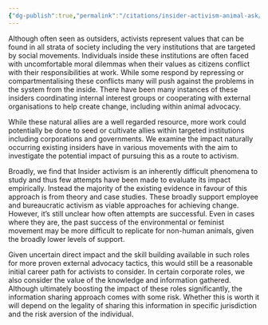 ```yaml
---
{"dg-publish":true,"permalink":"/citations/insider-activism-animal-ask/","created":"2025-10-23T17:42:47.097+01:00","updated":"2025-10-23T17:42:47.097+01:00"}
---
```


Although often seen as outsiders, activists represent values that can be found in all strata of society including the very institutions that are targeted by social movements. Individuals inside these institutions are often faced with uncomfortable moral dilemmas when their values as citizens conflict with their responsibilities at work. While some respond by repressing or compartmentalising these conflicts many will push against the problems in the system from the inside. There have been many instances of these insiders coordinating internal interest groups or cooperating with external organisations to help create change, including within animal advocacy.

While these natural allies are a well regarded resource, more work could potentially be done to seed or cultivate allies within targeted institutions including corporations and governments. We examine the impact naturally occurring existing insiders have in various movements with the aim to investigate the potential impact of pursuing this as a route to activism.

Broadly, we find that Insider activism is an inherently difficult phenomena to study and thus few attempts have been made to evaluate its impact empirically. Instead the majority of the existing evidence in favour of this approach is from theory and case studies. These broadly support employee and bureaucratic activism as viable approaches for achieving change. However, it’s still unclear how often attempts are successful. Even in cases where they are, the past success of the environmental or feminist movement may be more difficult to replicate for non-human animals, given the broadly lower levels of support.

Given uncertain direct impact and the skill building available in such roles for more proven external advocacy tactics, this would still be a reasonable initial career path for activists to consider. In certain corporate roles, we also consider the value of the knowledge and information gathered. Although ultimately boosting the impact of these roles significantly, the information sharing approach comes with some risk. Whether this is worth it will depend on the legality of sharing this information in specific jurisdiction and the risk aversion of the individual.